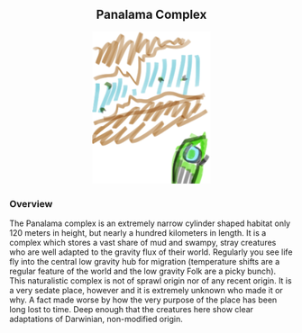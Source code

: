 <h2 align="center">Panalama Complex
</h2>
<p align="center">
<img src="https://github.com/Insculpo/Sandbox_Galaxy/blob/Galactic/Stellar_Abyss_Setting_Bible/Photo_Directory/Panalama_Complex.png" width="210" height="270">
</p>


### Overview

The Panalama complex is an extremely narrow cylinder shaped habitat only 120 meters in height, but nearly a hundred kilometers in length.  It is a complex which stores a vast share of mud and swampy, stray creatures who are well adapted to the gravity flux of their world.  Regularly you see life fly into the central low gravity hub for migration (temperature shifts are a regular feature of the world and the low gravity Folk are a picky bunch). This naturalistic complex is not of sprawl origin nor of any recent origin.  It is a very sedate place, however and it is extremely unknown who made it or why.  A fact made worse by how the very purpose of the place has been long lost to time.  Deep enough that the creatures here show clear adaptations of Darwinian, non-modified origin.  
